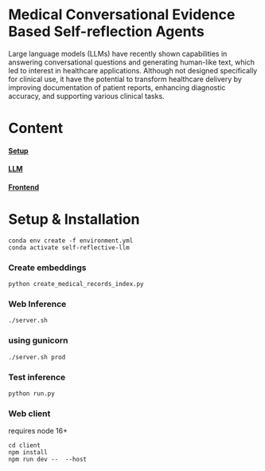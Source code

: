 # Medical Conversational Evidence Based Self-reflection Agents

Large language models (LLMs) have recently shown capabilities in answering conversational questions and generating human-like text, which led to interest in healthcare applications. Although not designed specifically for clinical use, it have the potential to transform healthcare delivery by improving documentation of patient reports, enhancing diagnostic accuracy, and supporting various clinical tasks.

# Content
#### [Setup](#setup)
#### [LLM](https://github.com/HlaHusain/Medical-Conversational-LLM/tree/main/lm#readme)
#### [Frontend](https://github.com/HlaHusain/Medical-Conversational-LLM/tree/main/client#readme)

# Setup & Installation

```
conda env create -f environment.yml
conda activate self-reflective-llm
```

### Create embeddings
```
python create_medical_records_index.py
```

### Web Inference
```
./server.sh
```
### using gunicorn
```
./server.sh prod
```

### Test inference
```
python run.py
```

### Web client
requires node 16+
```
cd client
npm install
npm run dev --  --host
```
